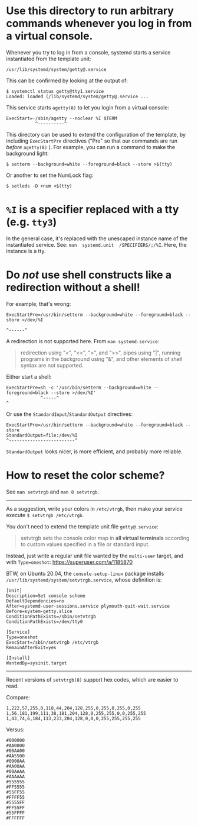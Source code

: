 # Use this directory to run arbitrary commands whenever you log in from a virtual console.

Whenever you try to log in from a console, systemd starts a service instantiated
from the template unit:

    /usr/lib/systemd/system/getty@.service

This can be confirmed by looking at the output of:

    $ systemctl status getty@tty1.service
    Loaded: loaded (/lib/systemd/system/getty@.service ...

This service starts `agetty(8)` to let you login from a virtual console:

    ExecStart=-/sbin/agetty --noclear %I $TERM
               ^----------^

This  directory can  be used  to extend  the configuration  of the  template, by
including `ExecStartPre` directives ("Pre" so that our commands are run *before*
`agetty(8)` ). For example, you can run a command to make the background light:

    $ setterm --background=white --foreground=black --store >$(tty)

Or another to set the NumLock flag:

    $ setleds -D +num <$(tty)

# `%I` is a specifier replaced with a tty (e.g. `tty3`)

In  the general  case, it's  replaced with  the unescaped  instance name  of the
instantiated  service.  See:  `man  systemd.unit  /SPECIFIERS/;/%I`.  Here,  the
instance is a tty.

# Do *not* use shell constructs like a redirection without a shell!

For example, that's wrong:

    ExecStartPre=/usr/bin/setterm --background=white --foreground=black --store >/dev/%I
                                                                                ^------^

A redirection is not supported here.  From `man systemd.service`:

   > redirection using "<", "<<", ">", and  ">>", pipes using "|", running programs
   > in  the background  using "&",  and  other elements  of shell  syntax are  not
   > supported.

Either start a shell:

    ExecStartPre=sh -c '/usr/bin/setterm --background=white --foreground=black --store >/dev/%I'
                 ^-----^                                                                       ^

Or use the `StandardInput`/`StandardOutput` directives:

    ExecStartPre=/usr/bin/setterm --background=white --foreground=black --store
    StandardOutput=file:/dev/%I
    ^-------------------------^

`StandardOutput` looks nicer, is more efficient, and probably more reliable.

##
# How to reset the color scheme?

See `man setvtrgb` and `man 8 setvtrgb`.

---

As  a suggestion,  write your  colors in  `/etc/vtrgb`, then  make your  service
execute `$ setvtrgb /etc/vtrgb`.

You don't need to extend the template unit file `getty@.service`:

   > setvtrgb  sets the console color map in **all virtual terminals** according
   > to custom values specified in a file or standard input.

Instead, just write  a regular unit file wanted by  the `multi-user` target, and
with `Type=oneshot`: <https://superuser.com/a/1185870>

BTW, on Ubuntu 20.04, the `console-setup-linux` package installs
`/usr/lib/systemd/system/setvtrgb.service`, whose definition is:

    [Unit]
    Description=Set console scheme
    DefaultDependencies=no
    After=systemd-user-sessions.service plymouth-quit-wait.service
    Before=system-getty.slice
    ConditionPathExists=/sbin/setvtrgb
    ConditionPathExists=/dev/tty0

    [Service]
    Type=oneshot
    ExecStart=/sbin/setvtrgb /etc/vtrgb
    RemainAfterExit=yes

    [Install]
    WantedBy=sysinit.target

---

Recent versions of `setvtrgb(8)` support hex codes, which are easier to read.

Compare:

    1,222,57,255,0,118,44,204,128,255,0,255,0,255,0,255
    1,56,181,199,111,38,181,204,128,0,255,255,0,0,255,255
    1,43,74,6,184,113,233,204,128,0,0,0,255,255,255,255

Versus:

    #000000
    #AA0000
    #00AA00
    #AA5500
    #0000AA
    #AA00AA
    #00AAAA
    #AAAAAA
    #555555
    #FF5555
    #55FF55
    #FFFF55
    #5555FF
    #FF55FF
    #55FFFF
    #FFFFFF
